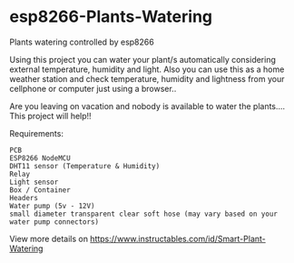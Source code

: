 # esp8266-Plants-Watering
Plants watering controlled by esp8266

Using this project you can water your plant/s automatically considering external temperature, humidity and light. Also you can use this as a home weather station and check temperature, humidity and lightness from your cellphone or computer just using a browser..

Are you leaving on vacation and nobody is available to water the plants.... This project will help!!

Requirements:

    PCB
    ESP8266 NodeMCU
    DHT11 sensor (Temperature & Humidity)
    Relay
    Light sensor
    Box / Container
    Headers
    Water pump (5v - 12V)
    small diameter transparent clear soft hose (may vary based on your water pump connectors)

View more details on https://www.instructables.com/id/Smart-Plant-Watering
